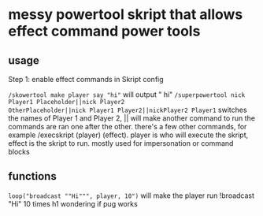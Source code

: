 
<h1>messy powertool skript that allows effect command power tools</h1>

<h2>usage</h2>

Step 1: enable effect commands in Skript config

<code>/skowertool make player say "hi"</code>
will output "<Username> hi"
<code>/superpowertool nick Player1 Placeholder||nick Player2 OtherPlaceholder||nick Player1 Player2||nickPlayer2 Player1</code>
switches the names of Player 1 and Player 2, || will make another command to run
the commands are ran one after the other. there's a few other commands, for example /execskript (player) (effect). player is who will execute the skript, effect is the skript to run. mostly used for impersonation or command blocks

<h2>functions</h2>
<code>loop("broadcast ""Hi""", player, 10")</code> will make the player run !broadcast "Hi" 10 times
h1 wondering if pug works
